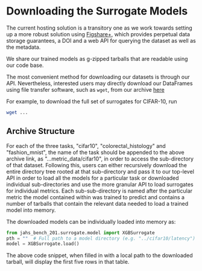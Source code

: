 # Downloading the Surrogate Models

The current hosting solution is a transitory one as we work towards setting up a more robust solution using
[Figshare+](https://figshare.com/), which provides perpetual data storage guarantees, a DOI and a web API for
querying the dataset as well as the metadata.

We share our trained models as g-zipped tarballs that are readable using our code base.

The most convenient method for downloading our datasets is through our API. Nevertheless, interested users may directly
download our DataFrames using file transfer software, such as `wget`, from our archive
[here](https://ml.informatik.uni-freiburg.de/research-artifacts/jahs_bench_201/data/aadsqldb/jahs_bench_201/v1.0.0/assembled_surrogates)

For example, to download the full set of surrogates for CIFAR-10, run

```bash
wget ...
```

## Archive Structure

For each of the three tasks, "cifar10", "colorectal_histology" and "fashion_mnist", the name of the task should be
appended to the above archive link, as "...metric_data/cifar10", in order to access the sub-directory of that dataset.
Following this, users can either recursively download the entire directory tree rooted at that sub-directory and pass
it to our top-level API in order to load all the models for a particular task or downloaded individual sub-directories
and use the more granular API to load surrogates for individual metrics. Each sub-sub-directory is named after the
particular metric the model contained within was trained to predict and contains a number of tarballs that contain the
relevant data needed to load a trained model into memory.

The downloaded models can be individually loaded into memory as:

```python
from jahs_bench_201.surrogate.model import XGBSurrogate
pth = ""  # Full path to a model directory (e.g. "../cifar10/latency")
model = XGBSurrogate.load()
```

The above code snippet, when filled in with a local path to the downloaded tarball, will display the first five rows in
that table.
